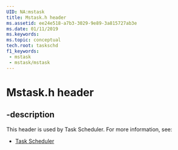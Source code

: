 ```yaml
---
UID: NA:mstask
title: Mstask.h header
ms.assetid: ee24e518-a7b3-3029-9e89-3a815727ab3e
ms.date: 01/11/2019
ms.keywords: 
ms.topic: conceptual
tech.root: taskschd
f1_keywords:
 - mstask
 - mstask/mstask
---
```


# Mstask.h header


## -description

This header is used by Task Scheduler. For more information, see:

- [Task Scheduler](../_taskschd/index.md)

